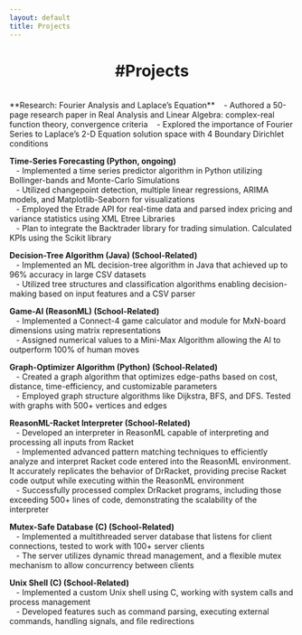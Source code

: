 ```yaml
---
layout: default
title: Projects
---
```


<div style="text-align: center;">
  <h1>#Projects</h1>
</div>
<br>
**Research: Fourier Analysis and Laplace’s Equation**  
&nbsp;&nbsp;&nbsp;- Authored a 50-page research paper in Real Analysis and Linear Algebra: complex-real function theory, convergence criteria  
&nbsp;&nbsp;&nbsp;- Explored the importance of Fourier Series to Laplace’s 2-D Equation solution space with 4 Boundary Dirichlet conditions

**Time-Series Forecasting (Python, ongoing)**  
&nbsp;&nbsp;&nbsp;- Implemented a time series predictor algorithm in Python utilizing Bollinger-bands and Monte-Carlo Simulations  
&nbsp;&nbsp;&nbsp;- Utilized changepoint detection, multiple linear regressions, ARIMA models, and Matplotlib-Seaborn for visualizations  
&nbsp;&nbsp;&nbsp;- Employed the Etrade API for real-time data and parsed index pricing and variance statistics using XML Etree Libraries  
&nbsp;&nbsp;&nbsp;- Plan to integrate the Backtrader library for trading simulation. Calculated KPIs using the Scikit library

**Decision-Tree Algorithm (Java) (School-Related)**  
&nbsp;&nbsp;&nbsp;- Implemented an ML decision-tree algorithm in Java that achieved up to 96% accuracy in large CSV datasets  
&nbsp;&nbsp;&nbsp;- Utilized tree structures and classification algorithms enabling decision-making based on input features and a CSV parser

**Game-AI (ReasonML) (School-Related)**  
&nbsp;&nbsp;&nbsp;- Implemented a Connect-4 game calculator and module for MxN-board dimensions using matrix representations  
&nbsp;&nbsp;&nbsp;- Assigned numerical values to a Mini-Max Algorithm allowing the AI to outperform 100% of human moves

**Graph-Optimizer Algorithm (Python) (School-Related)**  
&nbsp;&nbsp;&nbsp;- Created a graph algorithm that optimizes edge-paths based on cost, distance, time-efficiency, and customizable parameters  
&nbsp;&nbsp;&nbsp;- Employed graph structure algorithms like Dijkstra, BFS, and DFS. Tested with graphs with 500+ vertices and edges

**ReasonML-Racket Interpreter (School-Related)**  
&nbsp;&nbsp;&nbsp;- Developed an interpreter in ReasonML capable of interpreting and processing all inputs from Racket  
&nbsp;&nbsp;&nbsp;- Implemented advanced pattern matching techniques to efficiently analyze and interpret Racket code entered into the ReasonML environment. It accurately replicates the behavior of DrRacket, providing precise Racket code output while executing within the ReasonML environment  
&nbsp;&nbsp;&nbsp;- Successfully processed complex DrRacket programs, including those exceeding 500+ lines of code, demonstrating the scalability of the interpreter

**Mutex-Safe Database (C) (School-Related)**  
&nbsp;&nbsp;&nbsp;- Implemented a multithreaded server database that listens for client connections, tested to work with 100+ server clients  
&nbsp;&nbsp;&nbsp;- The server utilizes dynamic thread management, and a flexible mutex mechanism to allow concurrency between clients

**Unix Shell (C) (School-Related)**  
&nbsp;&nbsp;&nbsp;- Implemented a custom Unix shell using C, working with system calls and process management  
&nbsp;&nbsp;&nbsp;- Developed features such as command parsing, executing external commands, handling signals, and file redirections
<br>
<br>
<br>
<br>
<br>
